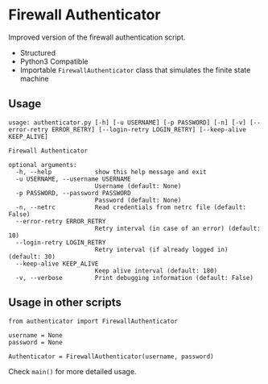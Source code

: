 # Firewall Authenticator

Improved version of the firewall authentication script.

* Structured
* Python3 Compatible
* Importable `FirewallAuthenticator` class that simulates the finite state machine

## Usage

```
usage: authenticator.py [-h] [-u USERNAME] [-p PASSWORD] [-n] [-v] [--error-retry ERROR_RETRY] [--login-retry LOGIN_RETRY] [--keep-alive KEEP_ALIVE]

Firewall Authenticator

optional arguments:
  -h, --help            show this help message and exit
  -u USERNAME, --username USERNAME
                        Username (default: None)
  -p PASSWORD, --password PASSWORD
                        Password (default: None)
  -n, --netrc           Read credentials from netrc file (default: False)
  --error-retry ERROR_RETRY
                        Retry interval (in case of an error) (default: 10)
  --login-retry LOGIN_RETRY
                        Retry interval (if already logged in) (default: 30)
  --keep-alive KEEP_ALIVE
                        Keep alive interval (default: 180)
  -v, --verbose         Print debugging information (default: False)
```

## Usage in other scripts

```
from authenticator import FirewallAuthenticator

username = None
password = None

Authenticator = FirewallAuthenticator(username, password)
```

Check `main()` for more detailed usage.

